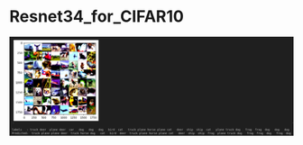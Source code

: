 # Resnet34_for_CIFAR10

![image](https://github.com/SoheilSedghi/Resnet34_for_CIFAR10/blob/main/Demo.png)
